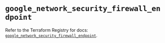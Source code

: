 # `google_network_security_firewall_endpoint`

Refer to the Terraform Registry for docs: [`google_network_security_firewall_endpoint`](https://registry.terraform.io/providers/hashicorp/google-beta/5.37.0/docs/resources/google_network_security_firewall_endpoint).
